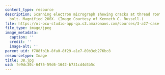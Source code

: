 ```yaml
---
content_type: resource
description: Scanning electron micrograph showing cracks at thread roots in failed
  bolt. Magnified 200X. (Image Courtesy of Kenneth C. Russell.)
file: https://ol-ocw-studio-app-qa.s3.amazonaws.com/courses/3-a27-case-studies-in-forensic-metallurgy-fall-2007/fe9dc30c647559d61642b731cd4d4b5c_38.jpg
file_type: image/jpeg
image_metadata:
  caption: ''
  credit: ''
  image-alt: ''
parent_uid: f788fb1b-8fa0-8f29-a1e7-89b3eb276bc8
resourcetype: Image
title: 38.jpg
uid: fe9dc30c-6475-59d6-1642-b731cd4d4b5c
---
```

